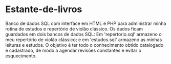 # Estante-de-livros

Banco de dados SQL com interface em HTML e PHP para administrar minha rotina de estudos e repertório de violão clássico.
Os dados ficam guardados em dois bancos de dados SQL: Em 'repertorio.sql' armazeno o meu repertório de violão clássico; 
e em  'estudos.sql' armazeno as minhas leituras e estudos. O objetivo é ter todo o conhecimento obtido catalogado 
e cadastrado, de modo a agendar revisões constantes e evitar o esquecimento.
